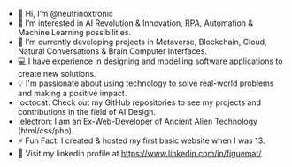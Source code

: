 - 👋 Hi, I’m @neutrinoxtronic
- 👀 I’m interested in AI Revolution & Innovation, RPA, Automation & Machine Learning possibilities.
- 🤖 I’m currently developing projects in Metaverse, Blockchain, Cloud, Natural Conversations & Brain Computer Interfaces.
- 💻 I have experience in designing and modelling software applications to create new solutions.
- 💡 I'm passionate about using technology to solve real-world problems and making a positive impact.
- :octocat: Check out my GitHub repositories to see my projects and contributions in the field of AI Design.
- :electron: I am an Ex-Web-Developer of Ancient Alien Technology (html/css/php).
- ⚡ Fun Fact:  I created & hosted my first basic website when I was 13.
- 👾 Visit my linkedin profile at https://www.linkedin.com/in/figuemat/



<!---
neutrinoxtronic/neutrinoxtronic is a ✨ special ✨ repository because its `README.md` (this file) appears on your GitHub profile.
You can click the Preview link to take a look at your changes.
--->
